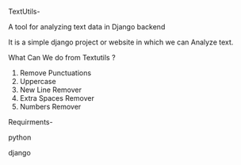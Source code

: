 TextUtils-

 A tool for analyzing text data in Django backend

 It is a simple django project or website in which we can Analyze text.

What Can We do from Textutils ?
 1) Remove Punctuations
 2) Uppercase
 3) New Line Remover
 4) Extra Spaces Remover
 5) Numbers Remover

Requirments-

 python

 django
